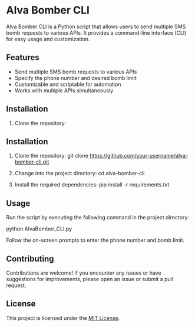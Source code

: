 # Alva Bomber CLI

Alva Bomber CLI is a Python script that allows users to send multiple SMS bomb requests to various APIs. It provides a command-line interface (CLI) for easy usage and customization.

## Features

- Send multiple SMS bomb requests to various APIs
- Specify the phone number and desired bomb limit
- Customizable and scriptable for automation
- Works with multiple APIs simultaneously

## Installation

1. Clone the repository:
## Installation

1. Clone the repository:
git clone https://github.com/your-username/alva-bomber-cli.git

2. Change into the project directory:
cd alva-bomber-cli

3. Install the required dependencies:
pip install -r requirements.txt


## Usage

Run the script by executing the following command in the project directory:

python AlvaBomber_CLI.py


Follow the on-screen prompts to enter the phone number and bomb limit.

## Contributing

Contributions are welcome! If you encounter any issues or have suggestions for improvements, please open an issue or submit a pull request.

## License

This project is licensed under the [MIT License](LICENSE).





